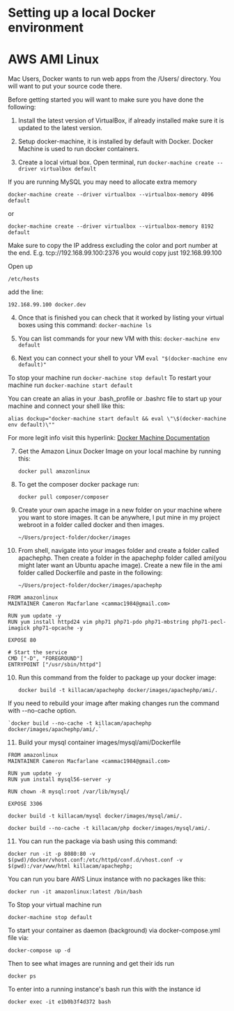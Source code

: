 # Setting up a local Docker environment

# AWS AMI Linux

Mac Users, Docker wants to run web apps from the /Users/ directory. You will want to put your source code there.

Before getting started you will want to make sure you have done the following: 

1) Install the latest version of VirtualBox, if already installed make sure it is updated to the latest version.

2) Setup docker-machine, it is installed by default with Docker. Docker Machine is used to run docker containers.

3) Create a local virtual box. Open terminal, run `docker-machine create --driver virtualbox default`

If you are running MySQL you may need to allocate extra memory

    docker-machine create --driver virtualbox --virtualbox-memory 4096 default

or

    docker-machine create --driver virtualbox --virtualbox-memory 8192 default

Make sure to copy the IP address excluding the color and port number at the end.  E.g. tcp://192.168.99.100:2376 you would copy just 192.168.99.100

Open up

    /etc/hosts

add the line:

    192.168.99.100 docker.dev

4) Once that is finished you can check that it worked by listing your virtual boxes using this command: `docker-machine ls`

5) You can list commands for your new VM with this: `docker-machine env default`

6) Next you can connect your shell to your VM `eval "$(docker-machine env default)"`

To stop your machine run `docker-machine stop default`
To restart your machine run `docker-machine start default`

You can create an alias in your .bash_profile or .bashrc file to start up your machine and connect your shell like this:

    alias dockup="docker-machine start default && eval \"\$(docker-machine env default)\""

For more legit info visit this hyperlink: [Docker Machine Documentation](https://docs.docker.com/machine/get-started/)

7) Get the Amazon Linux Docker Image on your local machine by running this:

    `docker pull amazonlinux`

8) To get the composer docker package run: 

    `docker pull composer/composer`

9) Create your own apache image in a new folder on your machine where you want to store images. It can be anywhere, I put mine in my project webroot in a folder called docker and then images.

    `~/Users/project-folder/docker/images`

10) From shell, navigate into your images folder and create a folder called apachephp. Then create a folder in the apachephp folder called ami(you might later want an Ubuntu apache image). Create a new file in the ami folder called Dockerfile and paste in the following:

    `~/Users/project-folder/docker/images/apachephp`

```
FROM amazonlinux
MAINTAINER Cameron Macfarlane <cammac1984@gmail.com>

RUN yum update -y
RUN yum install httpd24 vim php71 php71-pdo php71-mbstring php71-pecl-imagick php71-opcache -y

EXPOSE 80

# Start the service
CMD ["-D", "FOREGROUND"]
ENTRYPOINT ["/usr/sbin/httpd"]
```

10) Run this command from the folder to package up your docker image:

    `docker build -t killacam/apachephp docker/images/apachephp/ami/.`

If you need to rebuild your image after making changes run the command with --no-cache option.

    `docker build --no-cache -t killacam/apachephp docker/images/apachephp/ami/.`

11) Build your mysql container images/mysql/ami/Dockerfile

```
FROM amazonlinux
MAINTAINER Cameron Macfarlane <cammac1984@gmail.com>

RUN yum update -y
RUN yum install mysql56-server -y

RUN chown -R mysql:root /var/lib/mysql/

EXPOSE 3306
```

    docker build -t killacam/mysql docker/images/mysql/ami/.

    docker build --no-cache -t killacam/php docker/images/mysql/ami/.

11) You can run the package via bash using this command:

`docker run -it -p 8080:80 -v $(pwd)/docker/vhost.conf:/etc/httpd/conf.d/vhost.conf -v $(pwd):/var/www/html killacam/apachephp;` 

You can run you bare AWS Linux instance with no packages like this:

`docker run -it amazonlinux:latest /bin/bash`

To Stop your virtual machine run

 `docker-machine stop default`


To start your container as daemon (background) via docker-compose.yml file via:

    docker-compose up -d

Then to see what images are running and get their ids run

    docker ps

To enter into a running instance's bash run this with the instance id

    docker exec -it e1b0b3f4d372 bash
